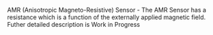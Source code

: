 AMR (Anisotropic Magneto-Resistive) Sensor -
The AMR Sensor has a resistance which is a function of the externally applied magnetic field.
Futher detailed description is Work in Progress
